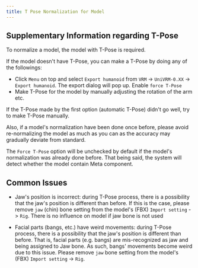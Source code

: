 ```yaml
---
title: T Pose Normalization for Model
---
```


## Supplementary Information regarding T-Pose
To normalize a model, the model with T-Pose is required.

If the model doesn't have T-Pose, you can make a T-Pose by doing any of the followings:

* Click `Menu` on top and select `Export humanoid` from `VRM` -> `UniVRM-0.XX` -> `Export humanoid`. The export dialog will pop up. Enable `force T-Pose` 
* Make T-Pose for the model by manually adjusting the rotation of the arm etc.

If the T-Pose made by the first option (automatic T-Pose) didn't go well, try to make T-Pose manually.

Also, if a model's normalization have been done once before, please avoid re-normalizing the model as much as you can as the accuracy may gradually deviate from standard.

The `Force T-Pose` option will be unchecked by default if the model's normalization was already done before. That being said, the system will detect whether the model contain Meta component.

## Common Issues

* Jaw's position is incorrect: during T-Pose process, there is a possibility that the jaw's position is different than before. If this is the case, please remove `jaw` (chin) bone setting from the model's (FBX) `Import setting` -> `Rig`. There is no influence on model if jaw bone is not used

* Facial parts (bangs, etc.) have weird movements: during T-Pose process, there is a possibility that the jaw's position is different than before. That is, facial parts (e.g. bangs) are mis-recognized as jaw and being assigned to Jaw bone. As such, bangs' movements become weird due to this issue. Please remove `jaw` bone setting from the model's (FBX) `Import setting` -> `Rig`.

